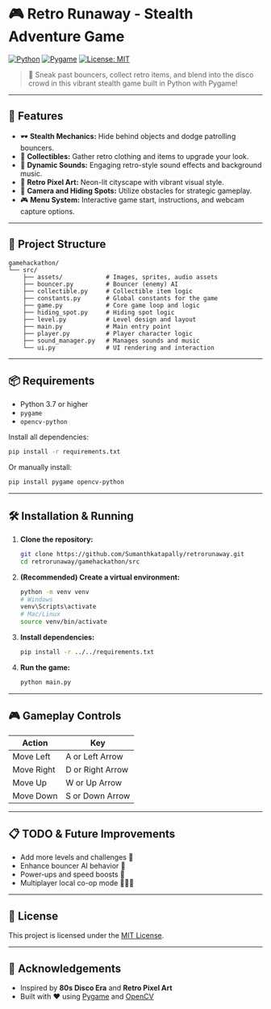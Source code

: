 # 🎮 Retro Runaway - Stealth Adventure Game

[![Python](https://img.shields.io/badge/Python-3.7+-blue?logo=python)](https://www.python.org/)
[![Pygame](https://img.shields.io/badge/Pygame-2.0+-green?logo=pygame)](https://www.pygame.org/)
[![License: MIT](https://img.shields.io/badge/License-MIT-yellow.svg)](LICENSE)

> 🌉 Sneak past bouncers, collect retro items, and blend into the disco crowd in this vibrant stealth game built in Python with Pygame!

---

## 🚀 Features

- 🕶️ **Stealth Mechanics:** Hide behind objects and dodge patrolling bouncers.
- 🚵️ **Collectibles:** Gather retro clothing and items to upgrade your look.
- 🎵 **Dynamic Sounds:** Engaging retro-style sound effects and background music.
- 🌉 **Retro Pixel Art:** Neon-lit cityscape with vibrant visual style.
- 🎯 **Camera and Hiding Spots:** Utilize obstacles for strategic gameplay.
- 🎮 **Menu System:** Interactive game start, instructions, and webcam capture options.

---

## 📂 Project Structure

```
gamehackathon/
└── src/
    ├── assets/            # Images, sprites, audio assets
    ├── bouncer.py         # Bouncer (enemy) AI
    ├── collectible.py     # Collectible item logic
    ├── constants.py       # Global constants for the game
    ├── game.py            # Core game loop and logic
    ├── hiding_spot.py     # Hiding spot logic
    ├── level.py           # Level design and layout
    ├── main.py            # Main entry point
    ├── player.py          # Player character logic
    ├── sound_manager.py   # Manages sounds and music
    └── ui.py              # UI rendering and interaction
```

---

## 📦 Requirements

- Python 3.7 or higher
- `pygame`
- `opencv-python`

Install all dependencies:

```bash
pip install -r requirements.txt
```

Or manually install:

```bash
pip install pygame opencv-python
```

---

## 🛠️ Installation & Running

1. **Clone the repository:**
   ```bash
   git clone https://github.com/Sumanthkatapally/retrorunaway.git
   cd retrorunaway/gamehackathon/src
   ```

2. **(Recommended) Create a virtual environment:**
   ```bash
   python -m venv venv
   # Windows
   venv\Scripts\activate
   # Mac/Linux
   source venv/bin/activate
   ```

3. **Install dependencies:**
   ```bash
   pip install -r ../../requirements.txt
   ```

4. **Run the game:**
   ```bash
   python main.py
   ```

---

## 🎮 Gameplay Controls

| Action                  | Key                |
|--------------------------|--------------------|
| Move Left                | A or Left Arrow     |
| Move Right               | D or Right Arrow    |
| Move Up                  | W or Up Arrow       |
| Move Down                | S or Down Arrow     |

---

## 📋 TODO & Future Improvements

- Add more levels and challenges 🌆
- Enhance bouncer AI behavior 🧠
- Power-ups and speed boosts 🏃
- Multiplayer local co-op mode 👩‍👩‍👧

---

## 📄 License

This project is licensed under the [MIT License](LICENSE).

---

## 🎨 Acknowledgements

- Inspired by **80s Disco Era** and **Retro Pixel Art**
- Built with ❤️ using [Pygame](https://www.pygame.org/) and [OpenCV](https://opencv.org/)